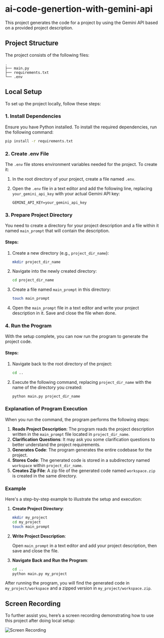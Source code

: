 # ai-code-genertion-with-gemini-api

This project generates the code for a project by using the Gemini API based on a provided project description.

## Project Structure

The project consists of the following files:

```
.
├── main.py
├── requirements.txt
└── .env
```

## Local Setup

To set up the project locally, follow these steps:

### 1. Install Dependencies

Ensure you have Python installed. To install the required dependencies, run the following command:

```sh
pip install -r requirements.txt
```

### 2. Create .env File

The `.env` file stores environment variables needed for the project. To create it:

1. In the root directory of your project, create a file named `.env`.
2. Open the `.env` file in a text editor and add the following line, replacing `your_gemini_api_key` with your actual Gemini API key:

   ```plaintext
   GEMINI_API_KEY=your_gemini_api_key
   ```

### 3. Prepare Project Directory

You need to create a directory for your project description and a file within it named `main_prompt` that will contain the description.

#### Steps:

1. Create a new directory (e.g., `project_dir_name`):

   ```sh
   mkdir project_dir_name
   ```

2. Navigate into the newly created directory:

   ```sh
   cd project_dir_name
   ```

3. Create a file named `main_prompt` in this directory:

   ```sh
   touch main_prompt
   ```

4. Open the `main_prompt` file in a text editor and write your project description in it. Save and close the file when done.

### 4. Run the Program

With the setup complete, you can now run the program to generate the project code.

#### Steps:

1. Navigate back to the root directory of the project:

   ```sh
   cd ..
   ```

2. Execute the following command, replacing `project_dir_name` with the name of the directory you created:

   ```sh
   python main.py project_dir_name
   ```

### Explanation of Program Execution

When you run the command, the program performs the following steps:

1. **Reads Project Description**: The program reads the project description written in the `main_prompt` file located in `project_dir_name`.
2. **Clarification Questions**: It may ask you some clarification questions to better understand the project requirements.
3. **Generates Code**: The program generates the entire codebase for the project.
4. **Stores Code**: The generated code is stored in a subdirectory named `workspace` within `project_dir_name`.
5. **Creates Zip File**: A zip file of the generated code named `workspace.zip` is created in the same directory.

### Example

Here's a step-by-step example to illustrate the setup and execution:

1. **Create Project Directory**:

   ```sh
   mkdir my_project
   cd my_project
   touch main_prompt
   ```

2. **Write Project Description**:

   Open `main_prompt` in a text editor and add your project description, then save and close the file.

3. **Navigate Back and Run the Program**:

   ```sh
   cd ..
   python main.py my_project
   ```

After running the program, you will find the generated code in `my_project/workspace` and a zipped version in `my_project/workspace.zip`.

## Screen Recording

To further assist you, here’s a screen recording demonstrating how to use this project after doing local setup:

![Screen Recording](https://drive.google.com/file/d/1-PZVWDfB23e_OkMN4VnzvIZyFZtgPjPi/view?usp=sharing)

